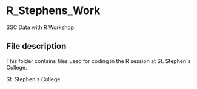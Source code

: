 # R_Stephens_Work
SSC Data with R Workshop

## File description

This folder contains files used for coding in the R session at St. Stephen's College.

St. Stephen's College
